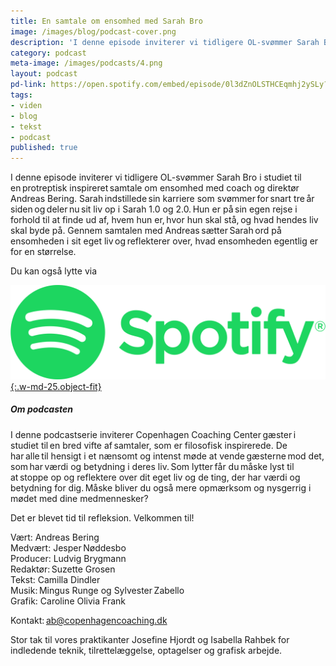 ```yaml
---
title: En samtale om ensomhed med Sarah Bro
image: /images/blog/podcast-cover.png
description: 'I denne episode inviterer vi tidligere OL-svømmer Sarah Bro i studiet til en protreptisk inspireret samtale om ensomhed med coach og direktør Andreas Bering.'
category: podcast
meta-image: /images/podcasts/4.png
layout: podcast
pd-link: https://open.spotify.com/embed/episode/0l3dZnOLSTHCEqmhj2ySLy?utm_source=generator
tags:
- viden
- blog
- tekst
- podcast
published: true
---
```


I denne episode inviterer vi tidligere OL-svømmer Sarah Bro i studiet til en protreptisk inspireret samtale om ensomhed med coach og direktør Andreas Bering. Sarah indstillede sin karriere som svømmer for snart tre år siden og deler nu sit liv op i Sarah 1.0 og 2.0. Hun er på sin egen rejse i forhold til at finde ud af, hvem hun er, hvor hun skal stå, og hvad hendes liv skal byde på. Gennem samtalen med Andreas sætter Sarah ord på ensomheden i sit eget liv og reflekterer over, hvad ensomheden egentlig er for en størrelse.

Du kan også lytte via

[![Lyt til SamtaleRummet via Spotify](/images/podcasts/spotify.png "Lyt til SamtaleRummet via Spotify"){:.w-md-25.object-fit}](https://open.spotify.com/episode/0l3dZnOLSTHCEqmhj2ySLy)

##### Om podcasten

I denne podcastserie inviterer Copenhagen Coaching Center gæster i studiet til en bred vifte af samtaler, som er filosofisk inspirerede. De har alle til hensigt i et nænsomt og intenst møde at vende gæsterne mod det, som har værdi og betydning i deres liv. Som lytter får du måske lyst til at stoppe op og reflektere over dit eget liv og de ting, der har værdi og betydning for dig. Måske bliver du også mere opmærksom og nysgerrig i mødet med dine medmennesker?

Det er blevet tid til refleksion. Velkommen til!  

Vært: Andreas Bering<br>
Medvært: Jesper Nøddesbo<br>
Producer: Ludvig Brygmann<br>
Redaktør: Suzette Grosen<br>
Tekst: Camilla Dindler<br>
Musik: Mingus Runge og Sylvester Zabello<br>
Grafik: Caroline Olivia Frank

Kontakt: ab@copenhagencoaching.dk

Stor tak til vores praktikanter Josefine Hjordt og Isabella Rahbek for indledende teknik, tilrettelæggelse, optagelser og grafisk arbejde. 